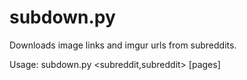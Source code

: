 subdown.py
=========

Downloads image links and imgur urls from subreddits.

Usage: subdown.py \<subreddit,subreddit\> [pages]
